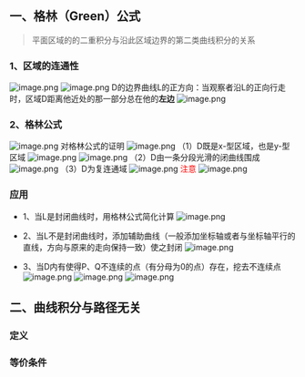 ## 一、格林（Green）公式
> 平面区域的的二重积分与沿此区域边界的第二类曲线积分的关系
### 1、区域的连通性
![image.png](https://obsidian-1326430649.cos.ap-chongqing.myqcloud.com/pic/202405080828222.png)
![image.png](https://obsidian-1326430649.cos.ap-chongqing.myqcloud.com/pic/202405080828832.png)
D的边界曲线L的正方向：当观察者沿L的正向行走时，区域D距离他近处的那一部分总在他的**左边**
![image.png](https://obsidian-1326430649.cos.ap-chongqing.myqcloud.com/pic/202405080832318.png)
### 2、格林公式
![image.png](https://obsidian-1326430649.cos.ap-chongqing.myqcloud.com/pic/202405080834603.png)
对格林公式的证明
![image.png](https://obsidian-1326430649.cos.ap-chongqing.myqcloud.com/pic/202405080842047.png)
（1）D既是x-型区域，也是y-型区域
![image.png](https://obsidian-1326430649.cos.ap-chongqing.myqcloud.com/pic/202405080852168.png)
![image.png](https://obsidian-1326430649.cos.ap-chongqing.myqcloud.com/pic/202405080852813.png)
（2）D由一条分段光滑的闭曲线围成
![image.png](https://obsidian-1326430649.cos.ap-chongqing.myqcloud.com/pic/202405080854527.png)
（3）D为复连通域
![image.png](https://obsidian-1326430649.cos.ap-chongqing.myqcloud.com/pic/202405080856821.png)
<span style = "color: red">注意</span>
![image.png](https://obsidian-1326430649.cos.ap-chongqing.myqcloud.com/pic/202405080859039.png)

### 应用
- 1、当L是封闭曲线时，用格林公式简化计算
 ![image.png](https://obsidian-1326430649.cos.ap-chongqing.myqcloud.com/pic/202405081839524.png)
 
- 2、当L不是封闭曲线时，添加辅助曲线（一般添加坐标轴或者与坐标轴平行的直线，方向与原来的走向保持一致）使之封闭
![image.png](https://obsidian-1326430649.cos.ap-chongqing.myqcloud.com/pic/202405081059585.png)

- 3、当D内有使得P、Q不连续的点（有分母为0的点）存在，挖去不连续点
![image.png](https://obsidian-1326430649.cos.ap-chongqing.myqcloud.com/pic/202405081834537.png)
![image.png](https://obsidian-1326430649.cos.ap-chongqing.myqcloud.com/pic/202405081834125.png)
![image.png](https://obsidian-1326430649.cos.ap-chongqing.myqcloud.com/pic/202405081834558.png)
## 二、曲线积分与路径无关
### 定义
### 等价条件